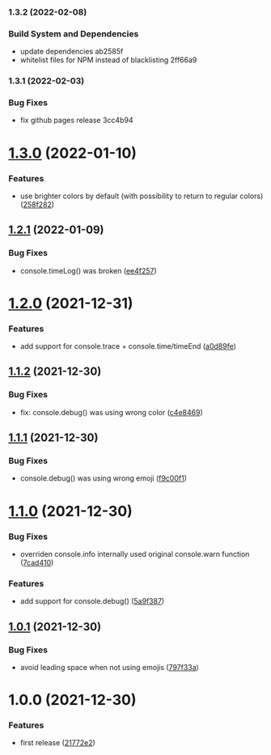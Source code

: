 ### 1.3.2 (2022-02-08)


### Build System and Dependencies

* update dependencies ab2585f
* whitelist files for NPM instead of blacklisting 2ff66a9

### 1.3.1 (2022-02-03)


### Bug Fixes

* fix github pages release 3cc4b94

# [1.3.0](https://github.com/chrisEff/colour-console/compare/v1.2.1...v1.3.0) (2022-01-10)


### Features

* use brighter colors by default (with possibility to return to regular colors) ([258f282](https://github.com/chrisEff/colour-console/commit/258f282881f99ebbc63901685dbacc57795b7c2c))

## [1.2.1](https://github.com/chrisEff/colour-console/compare/v1.2.0...v1.2.1) (2022-01-09)


### Bug Fixes

* console.timeLog() was broken ([ee4f257](https://github.com/chrisEff/colour-console/commit/ee4f25740ac913846e7aeb94cfaaab5c82ed0059))

# [1.2.0](https://github.com/chrisEff/colour-console/compare/v1.1.2...v1.2.0) (2021-12-31)


### Features

* add support for console.trace + console.time/timeEnd ([a0d89fe](https://github.com/chrisEff/colour-console/commit/a0d89fecce0c8c7372fb6221f84df374e630d707))

## [1.1.2](https://github.com/chrisEff/colour-console/compare/v1.1.1...v1.1.2) (2021-12-30)


### Bug Fixes

* fix: console.debug() was using wrong color ([c4e8469](https://github.com/chrisEff/colour-console/commit/c4e8469ff025339bc7b2c2c19aa724c1253f9c4e))

## [1.1.1](https://github.com/chrisEff/colour-console/compare/v1.1.0...v1.1.1) (2021-12-30)


### Bug Fixes

* console.debug() was using wrong emoji ([f9c00f1](https://github.com/chrisEff/colour-console/commit/f9c00f18a34a73f5739f169577d979d74a8fb9f7))

# [1.1.0](https://github.com/chrisEff/colour-console/compare/v1.0.1...v1.1.0) (2021-12-30)


### Bug Fixes

* overriden console.info internally used original console.warn function ([7cad410](https://github.com/chrisEff/colour-console/commit/7cad4106c3c0f5399196d6fa39376153f4c2fb52))


### Features

* add support for console.debug() ([5a9f387](https://github.com/chrisEff/colour-console/commit/5a9f387866ced7729237c0c6bb871169222f34b5))

## [1.0.1](https://github.com/chrisEff/colour-console/compare/v1.0.0...v1.0.1) (2021-12-30)


### Bug Fixes

* avoid leading space when not using emojis ([797f33a](https://github.com/chrisEff/colour-console/commit/797f33a41f03f76cb3a2a26e0a2b24e7e2f28730))

# 1.0.0 (2021-12-30)


### Features

* first release ([21772e2](https://github.com/chrisEff/colour-console/commit/21772e22a441d5770b26c393fd36f064a956f541))
